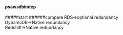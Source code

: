 #### psawsdbindep
#####start
######compare
RDS->optional redundancy  
DynamoDB->Native redundancy  
Redshift->Native redundancy  

